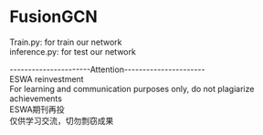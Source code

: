 # FusionGCN
Train.py: for train our network  
inference.py: for test our network  

----------------------Attention----------------------  
ESWA reinvestment  
For learning and communication purposes only, do not plagiarize achievements  
ESWA期刊再投  
仅供学习交流，切勿剽窃成果  
